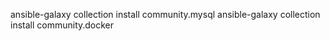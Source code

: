 ansible-galaxy collection install community.mysql
ansible-galaxy collection install community.docker
